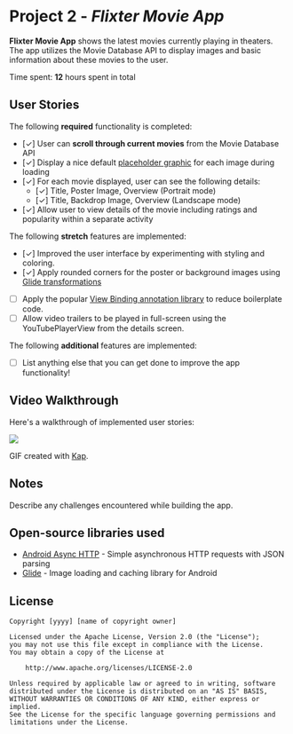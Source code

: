 # Project 2 - *Flixter Movie App*

**Flixter Movie App** shows the latest movies currently playing in theaters. The app utilizes the Movie Database API to display images and basic information about these movies to the user.

Time spent: **12** hours spent in total

## User Stories

The following **required** functionality is completed:

* [✓] User can **scroll through current movies** from the Movie Database API
* [✓] Display a nice default [placeholder graphic](https://guides.codepath.org/android/Displaying-Images-with-the-Glide-Library#advanced-usage) for each image during loading
* [✓] For each movie displayed, user can see the following details:
  * [✓] Title, Poster Image, Overview (Portrait mode)
  * [✓] Title, Backdrop Image, Overview (Landscape mode)
* [✓] Allow user to view details of the movie including ratings and popularity within a separate activity

The following **stretch** features are implemented:

* [✓] Improved the user interface by experimenting with styling and coloring.
* [✓] Apply rounded corners for the poster or background images using [Glide transformations](https://guides.codepath.org/android/Displaying-Images-with-the-Glide-Library#transformations)
* [ ] Apply the popular [View Binding annotation library](http://guides.codepath.org/android/Reducing-View-Boilerplate-with-ViewBinding) to reduce boilerplate code.
* [ ] Allow video trailers to be played in full-screen using the YouTubePlayerView from the details screen.

The following **additional** features are implemented:

* [ ] List anything else that you can get done to improve the app functionality!

## Video Walkthrough

Here's a walkthrough of implemented user stories:

![](https://github.com/CoderAbdiaziz/Flixter/blob/master/FlixterMovie.gif)

GIF created with [Kap](https://getkap.co/).

## Notes

Describe any challenges encountered while building the app.

## Open-source libraries used

- [Android Async HTTP](https://github.com/loopj/android-async-http) - Simple asynchronous HTTP requests with JSON parsing
- [Glide](https://github.com/bumptech/glide) - Image loading and caching library for Android

## License

    Copyright [yyyy] [name of copyright owner]

    Licensed under the Apache License, Version 2.0 (the "License");
    you may not use this file except in compliance with the License.
    You may obtain a copy of the License at

        http://www.apache.org/licenses/LICENSE-2.0

    Unless required by applicable law or agreed to in writing, software
    distributed under the License is distributed on an "AS IS" BASIS,
    WITHOUT WARRANTIES OR CONDITIONS OF ANY KIND, either express or implied.
    See the License for the specific language governing permissions and
    limitations under the License.
